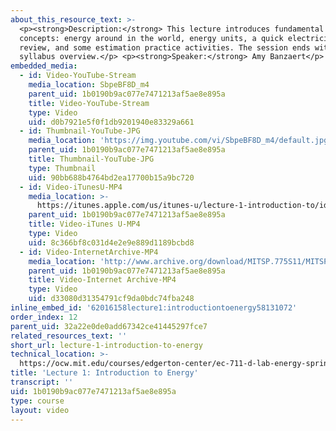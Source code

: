 ```yaml
---
about_this_resource_text: >-
  <p><strong>Description:</strong> This lecture introduces fundamental energy
  concepts: energy around in the world, energy units, a quick electricity
  review, and some estimation practice activities. The session ends with a
  syllabus overview.</p> <p><strong>Speaker:</strong> Amy Banzaert</p>
embedded_media:
  - id: Video-YouTube-Stream
    media_location: SbpeBF8D_m4
    parent_uid: 1b0190b9ac077e7471213af5ae8e895a
    title: Video-YouTube-Stream
    type: Video
    uid: d0b7921e5f0f1db9201940e83329a661
  - id: Thumbnail-YouTube-JPG
    media_location: 'https://img.youtube.com/vi/SbpeBF8D_m4/default.jpg'
    parent_uid: 1b0190b9ac077e7471213af5ae8e895a
    title: Thumbnail-YouTube-JPG
    type: Thumbnail
    uid: 90bb688b4764bd2ea17700b15a9bc720
  - id: Video-iTunesU-MP4
    media_location: >-
      https://itunes.apple.com/us/itunes-u/lecture-1-introduction-to/id591211144?i=127630214
    parent_uid: 1b0190b9ac077e7471213af5ae8e895a
    title: Video-iTunes U-MP4
    type: Video
    uid: 8c366bf8c031d4e2e9e889d1189bcbd8
  - id: Video-InternetArchive-MP4
    media_location: 'http://www.archive.org/download/MITSP.775S11/MITSP_775S11lec01_300k.mp4'
    parent_uid: 1b0190b9ac077e7471213af5ae8e895a
    title: Video-Internet Archive-MP4
    type: Video
    uid: d33080d31354791cf9da0bdc74fba248
inline_embed_id: '62016158lecture1:introductiontoenergy58131072'
order_index: 12
parent_uid: 32a22e0de0add67342ce41445297fce7
related_resources_text: ''
short_url: lecture-1-introduction-to-energy
technical_location: >-
  https://ocw.mit.edu/courses/edgerton-center/ec-711-d-lab-energy-spring-2011/intro-energy-basics-human-power/lecture-1-introduction-to-energy
title: 'Lecture 1: Introduction to Energy'
transcript: ''
uid: 1b0190b9ac077e7471213af5ae8e895a
type: course
layout: video
---
```

